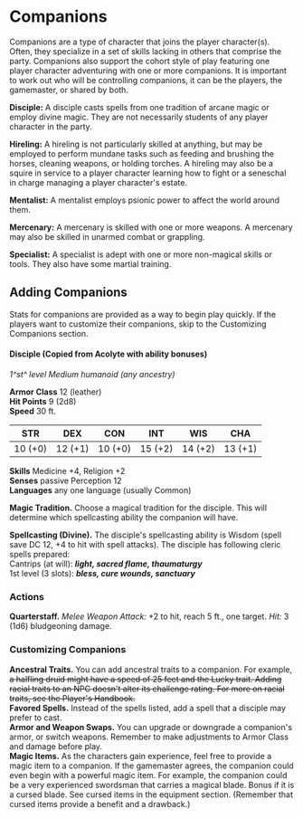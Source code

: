 # Companions

Companions are a type of character that joins the player character(s). Often, they specialize in a set of skills lacking in others that comprise the party. Companions also support the cohort style of play featuring one player character adventuring with one or more companions. It is important to work out who will be controlling companions, it can be the players, the gamemaster, or shared by both.

**Disciple:** A disciple casts spells from one tradition of arcane magic or employ divine magic. They are not necessarily students of any player character in the party.

**Hireling:** A hireling is not particularly skilled at anything, but may be employed to perform mundane tasks such as feeding and brushing the horses, cleaning weapons, or holding torches. A hireling may also be a squire in service to a player character learning how to fight or a seneschal in charge managing a player character's estate.

**Mentalist:** A mentalist employs psionic power to affect the world around them.

**Mercenary:** A mercenary is skilled with one or more weapons. A mercenary may also be skilled in unarmed combat or grappling.

**Specialist:** A specialist is adept with one or more non-magical skills or tools. They also have some martial training.

## Adding Companions 
Stats for companions are provided as a way to begin play quickly. If the players want to customize their companions, skip to the Customizing Companions section.

#### Disciple (Copied from Acolyte with ability bonuses)

_1^st^ level Medium humanoid (any ancestry)_

**Armor Class** 12 (leather)   
**Hit Points** 9 (2d8)    
**Speed** 30 ft. 

| STR     | DEX     | CON     | INT     | WIS     | CHA     |
| ------- | ------- | ------- | ------- | ------- | ------- |
| 10 (+0) | 12 (+1) | 10 (+0) | 15 (+2) | 14 (+2) | 13 (+1) |

**Skills** Medicine +4, Religion +2    
**Senses** passive Perception 12    
**Languages** any one language (usually Common)    

**Magic Tradition.** Choose a magical tradition for the disciple. This will determine which spellcasting ability the companion will have.

**Spellcasting (Divine).** The disciple's spellcasting ability is Wisdom (spell save DC 12, +4 to hit with spell attacks). The disciple has following cleric spells prepared:    
Cantrips (at will): **_light, sacred flame, thaumaturgy_**    
1st level (3 slots): **_bless, cure wounds, sanctuary_** 

### Actions 

**Quarterstaff.** _Melee Weapon Attack:_ +2 to hit, reach 5 ft., one target. _Hit:_ 3 (1d6) bludgeoning damage. 

### Customizing Companions

**Ancestral Traits.** You can add ancestral traits to a companion. For example, ~~a halfling druid might have a speed of 25 feet and the Lucky trait. Adding racial traits to an NPC doesn't alter its challenge rating. For more on racial traits, see the Player's Handbook.~~    
**Favored Spells.** Instead of the spells listed, add a spell that a disciple may prefer to cast.  
**Armor and Weapon Swaps.** You can upgrade or downgrade a companion's armor, or switch weapons.  Remember to make adjustments to Armor Class and damage before play.    
**Magic Items.** As the characters gain experience, feel free to provide a magic item to a companion. If the gamemaster agrees, the companion could even begin with a powerful magic item. For example, the companion could be a very experienced swordsman that carries a magical blade. Bonus if it is a cursed blade. See cursed items in the equipment section. (Remember that cursed items provide a benefit and a drawback.)